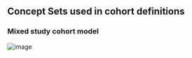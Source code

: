## Concept Sets used in cohort definitions

### Mixed study cohort model 
![image](https://github.com/user-attachments/assets/3c51c0ad-56fd-4410-b8eb-a00c105b59f1)
